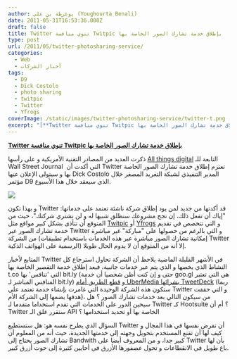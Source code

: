 ```yaml
---
author: يوغرطة بن علي (Youghourta Benali)
date: 2011-05-31T16:53:36.000Z
draft: false
title: Twitter تنوي منافسة Twitpic بإطلاق خدمة تشارك الصور الخاصة بها
type: post
url: /2011/05/twitter-photosharing-service/
categories:
  - Web
  - أخبار الشركات
tags:
  - D9
  - Dick Costolo
  - photo sharing
  - twitpic
  - Twitter
  - Yfrogs
coverImage: /static/images/twitter-photosharing-service/twitter-t.png
excerpt: "[**Twitter تنوي منافسة Twitpic بإطلاق خدمة تشارك الصور الخاصة بها**](https://www.it-scoop.com/2011/05/twitter-photosharing-service/)\n\nذكرت العديد من المصادر التقنية الأمريكية و على رأسها [All things digital](http://allthingsd.com/20110530/confirmed-twitter-plans-to-announce-photo-sharing-service-this-week/) التابعة للـ Wall Street Journal \_التي أكدت أن Twitter تعتزم إطلاق خدمة تشارك الصور الخاصة بها و سيتولى الإعلان"
---
```

[**Twitter تنوي منافسة Twitpic بإطلاق خدمة تشارك الصور الخاصة بها**](https://www.it-scoop.com/2011/05/twitter-photosharing-service/)

ذكرت العديد من المصادر التقنية الأمريكية و على رأسها [All things digital](http://allthingsd.com/20110530/confirmed-twitter-plans-to-announce-photo-sharing-service-this-week/) التابعة للـ Wall Street Journal  التي أكدت أن Twitter تعتزم إطلاق خدمة تشارك الصور الخاصة بها و سيتولى الإعلان عنها Dick Costolo المدير التنفيذي لشبكة التغريد المصغر خلال مؤتمر D9 الذي سيعقد خلال هذا الأسبوع.

![](/static/images/twitter-photosharing-service/twitter-t.png)

و بهذا تكون Twitter قد أكدتها من جديد لمن يود إطلاق شركة ناشئة تعتمد على خدماتها: "إياك أن تفعل ذلك، إن نجح مشروعك سنطلق شبيها له و لن نشتري شركتك"، حيث من المتوقع أن تتأذى بشكل كبير مواقع مثل [Twitpic](http://www.twitpic.com/) أو [Yfrogs](http://yfrog.com/) و التي تتخصص في تقديم خدمة تشارك الصور عبر Twitter و التي بالرغم من حصولها على "مباركة" غير مباشرة من الشركة (إمكانية تشارك الصور مباشرة عبر هذه الخدمات باستخدام تطبيقات Twitter الرسمية على الهواتف الذكية) إلا أنه من المتوقع أن لا يدوم الحال طويلا.

المتابع لأخبار Twitter في الأشهر القليلة الماضية يلاحظ أن الشركة تحاول استرجاع كل النشاط الذي يخصها و الذي يتم عبر خدمات جانبية، فبعد إطلاق خدمة التقصير الخاصة بها t.co التي 'تنافس' بها bit.ly (حتى و إن كنت أظن شخصيا أن خدمة goo.gl هي التي تعتبر المنافس المباشر لـ bit.ly) و [قطع الطريق أمام UberMedia بشرائها TweetDeck](../2011/05/twitter-tweetdeck/) (ربما ستكون هذه الشركة الوحيدة التي غامرت بإنشاء خدمة تعتمد على Twitter و التي حققت هدفها بضمها إلى الشركة الأم)، من سيكون التالي بعد خدمات تشارك الصور ؟ هل سيحين الدور على الخدمات التي تقدم استخداما متقدما لـ Twitter كـ Hootsuite ؟ أم أن Twitter ستقرر غلق الـ API الخاصة بها أو تحديد استخدامها ؟

السؤال الذي يطرح نفسه هو: هل ستستطيع Twitter أن تفرض نفسها في هذا المجال و كيف لها أن تقنع المستخدم بتحويل وجهته إلى خدمتها الجديدة، حيث أنه من المعلوم أن تشارك الصور يحتاج إلى Bandwith كبير جدا، و من المعروف أيضا على Twitter بأن لها باع طويل في الانقطاعات و تحول عصفورها الأزرق في أحايين كثيرة إلى حوت أزرق كبير.
